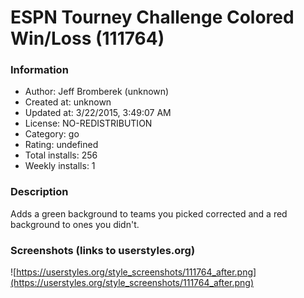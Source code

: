 # ESPN Tourney Challenge Colored Win/Loss (111764)

### Information
- Author: Jeff Bromberek (unknown)
- Created at: unknown
- Updated at: 3/22/2015, 3:49:07 AM
- License: NO-REDISTRIBUTION
- Category: go
- Rating: undefined
- Total installs: 256
- Weekly installs: 1


### Description
Adds a green background to teams you picked corrected and a red background to ones you didn't.


### Screenshots (links to userstyles.org)
![https://userstyles.org/style_screenshots/111764_after.png](https://userstyles.org/style_screenshots/111764_after.png)


